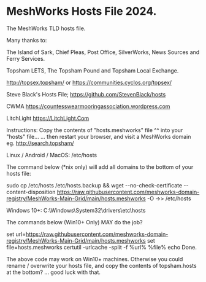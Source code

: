 # MeshWorks Hosts File 2024.
The MeshWorks TLD hosts file.

Many thanks to:

The Island of Sark, Chief Pleas, Post Office, SilverWorks, News Sources and Ferry Services.

Topsham LETS, The Topsham Pound and Topsham Local Exchange.

 http://topsex.topsham/ or https://communities.cyclos.org/topsex/

Steve Black's Hosts File; 
 https://github.com/StevenBlack/hosts

CWMA
 https://countesswearmooringassociation.wordpress.com

LitchLight 
 https://LitchLight.Com 

Instructions:
Copy the contents of "hosts.meshworks" file ^^ into your "hosts" file...
... then restart your browser, and visit a MeshWorks domain eg.
http://search.topsham/


Linux / Android / MacOS: /etc/hosts


The command below (*nix only) will add all domains to the bottom of your hosts file:

sudo cp /etc/hosts /etc/hosts.backup && wget --no-check-certificate --content-disposition https://raw.githubusercontent.com/meshworks-domain-registry/MeshWorks-Main-Grid/main/hosts.meshworks -O ->> /etc/hosts


Windows 10+: C:\Windows\System32\drivers\etc\hosts

The commands below (Win10+ Only) MAY do the job?


set url=https://raw.githubusercontent.com/meshworks-domain-registry/MeshWorks-Main-Grid/main/hosts.meshworks
set file=hosts.meshworks
certutil -urlcache -split -f %url% %file%
echo Done.


The above code may work on Win10+ machines. 
Otherwise you could rename / overwrite your hosts file, and copy the contents of topsham.hosts at the bottom?
... good luck with that.


